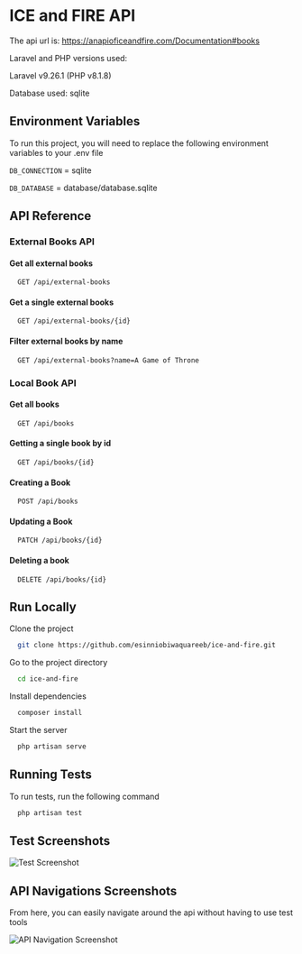 # ICE and FIRE API

The api url is: https://anapioficeandfire.com/Documentation#books

Laravel and PHP versions used:

Laravel v9.26.1 (PHP v8.1.8)

Database used: sqlite

## Environment Variables

To run this project, you will need to replace the following environment variables to your .env file

`DB_CONNECTION` = sqlite

`DB_DATABASE` = database/database.sqlite

## API Reference

### External Books API

#### Get all external books

```http
  GET /api/external-books
```

#### Get a single external books

```http
  GET /api/external-books/{id}
```

#### Filter external books by name

```http
  GET /api/external-books?name=A Game of Throne
```

### Local Book API

#### Get all books

```http
  GET /api/books
```

#### Getting a single book by id

```http
  GET /api/books/{id}
```

#### Creating a Book

```http
  POST /api/books
```

#### Updating a Book

```http
  PATCH /api/books/{id}
```

#### Deleting a book

```http
  DELETE /api/books/{id}
```

## Run Locally

Clone the project

```bash
  git clone https://github.com/esinniobiwaquareeb/ice-and-fire.git
```

Go to the project directory

```bash
  cd ice-and-fire
```

Install dependencies

```bash
  composer install
```

Start the server

```bash
  php artisan serve
```

## Running Tests

To run tests, run the following command

```bash
  php artisan test
```

## Test Screenshots

![Test Screenshot](https://i.ibb.co/Bnfbd1Z/Screenshot-2022-08-30-at-4-50-40-PM.png)

## API Navigations Screenshots

From here, you can easily navigate around the api without having to use test tools

![API Navigation Screenshot](https://i.ibb.co/NtzRpjx/Screenshot-2022-08-30-at-5-04-02-PM.png)
